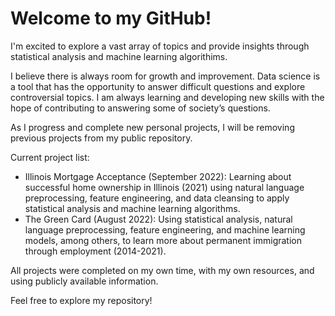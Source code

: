 # Welcome to my GitHub!

I'm excited to explore a vast array of topics and provide insights through statistical analysis and machine learning algorithims. 

I believe there is always room for growth and improvement. Data science is a tool that has the opportunity to answer difficult questions and explore controversial topics. I am always learning and developing new skills with the hope of contributing to answering some of society’s questions. 

As I progress and complete new personal projects, I will be removing previous projects from my public repository.

Current project list:
- Illinois Mortgage Acceptance (September 2022): Learning about successful home ownership in Illinois (2021) using natural language preprocessing, feature engineering, and data cleansing to apply statistical analysis and machine learning algorithms.
- The Green Card (August 2022): Using statistical analysis, natural language preprocessing, feature engineering, and machine learning models, among others, to learn more about permanent immigration through employment (2014-2021).


All projects were completed on my own time, with my own resources, and using publicly available information.

Feel free to explore my repository!

<!---
tdyk9098/tdyk9098 is a ✨ special ✨ repository because its `README.md` (this file) appears on your GitHub profile.
You can click the Preview link to take a look at your changes.
--->
